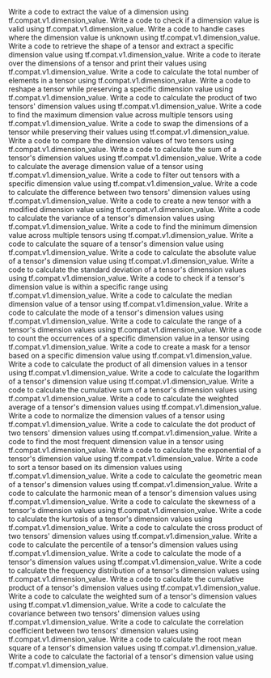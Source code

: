 Write a code to extract the value of a dimension using tf.compat.v1.dimension_value.
Write a code to check if a dimension value is valid using tf.compat.v1.dimension_value.
Write a code to handle cases where the dimension value is unknown using tf.compat.v1.dimension_value.
Write a code to retrieve the shape of a tensor and extract a specific dimension value using tf.compat.v1.dimension_value.
Write a code to iterate over the dimensions of a tensor and print their values using tf.compat.v1.dimension_value.
Write a code to calculate the total number of elements in a tensor using tf.compat.v1.dimension_value.
Write a code to reshape a tensor while preserving a specific dimension value using tf.compat.v1.dimension_value.
Write a code to calculate the product of two tensors' dimension values using tf.compat.v1.dimension_value.
Write a code to find the maximum dimension value across multiple tensors using tf.compat.v1.dimension_value.
Write a code to swap the dimensions of a tensor while preserving their values using tf.compat.v1.dimension_value.
Write a code to compare the dimension values of two tensors using tf.compat.v1.dimension_value.
Write a code to calculate the sum of a tensor's dimension values using tf.compat.v1.dimension_value.
Write a code to calculate the average dimension value of a tensor using tf.compat.v1.dimension_value.
Write a code to filter out tensors with a specific dimension value using tf.compat.v1.dimension_value.
Write a code to calculate the difference between two tensors' dimension values using tf.compat.v1.dimension_value.
Write a code to create a new tensor with a modified dimension value using tf.compat.v1.dimension_value.
Write a code to calculate the variance of a tensor's dimension values using tf.compat.v1.dimension_value.
Write a code to find the minimum dimension value across multiple tensors using tf.compat.v1.dimension_value.
Write a code to calculate the square of a tensor's dimension value using tf.compat.v1.dimension_value.
Write a code to calculate the absolute value of a tensor's dimension value using tf.compat.v1.dimension_value.
Write a code to calculate the standard deviation of a tensor's dimension values using tf.compat.v1.dimension_value.
Write a code to check if a tensor's dimension value is within a specific range using tf.compat.v1.dimension_value.
Write a code to calculate the median dimension value of a tensor using tf.compat.v1.dimension_value.
Write a code to calculate the mode of a tensor's dimension values using tf.compat.v1.dimension_value.
Write a code to calculate the range of a tensor's dimension values using tf.compat.v1.dimension_value.
Write a code to count the occurrences of a specific dimension value in a tensor using tf.compat.v1.dimension_value.
Write a code to create a mask for a tensor based on a specific dimension value using tf.compat.v1.dimension_value.
Write a code to calculate the product of all dimension values in a tensor using tf.compat.v1.dimension_value.
Write a code to calculate the logarithm of a tensor's dimension value using tf.compat.v1.dimension_value.
Write a code to calculate the cumulative sum of a tensor's dimension values using tf.compat.v1.dimension_value.
Write a code to calculate the weighted average of a tensor's dimension values using tf.compat.v1.dimension_value.
Write a code to normalize the dimension values of a tensor using tf.compat.v1.dimension_value.
Write a code to calculate the dot product of two tensors' dimension values using tf.compat.v1.dimension_value.
Write a code to find the most frequent dimension value in a tensor using tf.compat.v1.dimension_value.
Write a code to calculate the exponential of a tensor's dimension value using tf.compat.v1.dimension_value.
Write a code to sort a tensor based on its dimension values using tf.compat.v1.dimension_value.
Write a code to calculate the geometric mean of a tensor's dimension values using tf.compat.v1.dimension_value.
Write a code to calculate the harmonic mean of a tensor's dimension values using tf.compat.v1.dimension_value.
Write a code to calculate the skewness of a tensor's dimension values using tf.compat.v1.dimension_value.
Write a code to calculate the kurtosis of a tensor's dimension values using tf.compat.v1.dimension_value.
Write a code to calculate the cross product of two tensors' dimension values using tf.compat.v1.dimension_value.
Write a code to calculate the percentile of a tensor's dimension values using tf.compat.v1.dimension_value.
Write a code to calculate the mode of a tensor's dimension values using tf.compat.v1.dimension_value.
Write a code to calculate the frequency distribution of a tensor's dimension values using tf.compat.v1.dimension_value.
Write a code to calculate the cumulative product of a tensor's dimension values using tf.compat.v1.dimension_value.
Write a code to calculate the weighted sum of a tensor's dimension values using tf.compat.v1.dimension_value.
Write a code to calculate the covariance between two tensors' dimension values using tf.compat.v1.dimension_value.
Write a code to calculate the correlation coefficient between two tensors' dimension values using tf.compat.v1.dimension_value.
Write a code to calculate the root mean square of a tensor's dimension values using tf.compat.v1.dimension_value.
Write a code to calculate the factorial of a tensor's dimension value using tf.compat.v1.dimension_value.